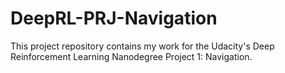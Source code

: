 # DeepRL-PRJ-Navigation
This project repository contains my work for the Udacity's Deep Reinforcement Learning Nanodegree Project 1: Navigation.
